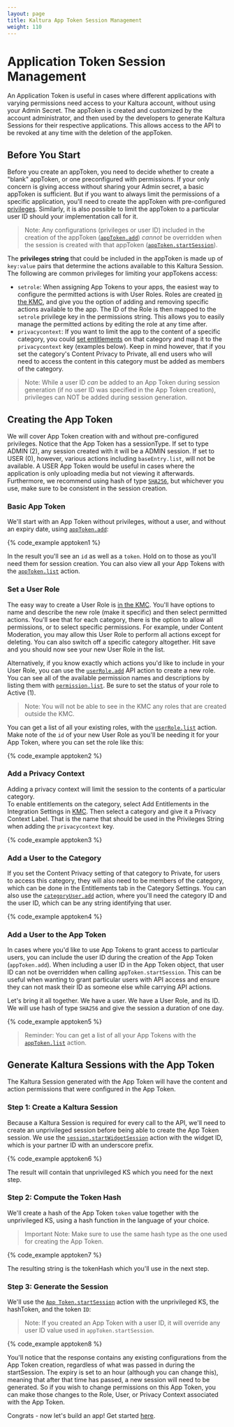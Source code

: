 ```yaml
---
layout: page
title: Kaltura App Token Session Management
weight: 110
---
```


# Application Token Session Management 

An Application Token is useful in cases where different applications with varying permissions need access to your Kaltura account, without using your Admin Secret. 
The appToken is created and customized by the account administrator, and then used by the developers to generate Kaltura Sessions for their respective applications. This allows access to the API to be revoked at any time with the deletion of the appToken. 

## Before You Start

Before you create an appToken, you need to decide whether to create a "blank" appToken, or one preconfigured with permissions. If your only concern is giving access without sharing your Admin secret, a basic appToken is sufficient. But if you want to always limit the permissions of a specific application, you'll need to create the appToken with pre-configured [privileges](https://developer.kaltura.com/api-docs/VPaaS-API-Getting-Started/Kaltura_API_Authentication_and_Security.html). Similarly, it is also possible to limit the appToken to a particular user ID should your implementation call for it. 

> Note: Any configurations (privileges or user ID) included in the creation of the appToken ([`appToken.add`](https://developer.kaltura.com/console/service/appToken/action/add)) *cannot* be overridden when the session is created with that appToken ([`appToken.startSession`](https://developer.kaltura.com/console/service/appToken/action/startSession)). 

The **privileges string** that could be included in the appToken is made up of `key:value` pairs that determine the actions available to this Kaltura Session. The following are common privileges for limiting your appTokens access: 

- `setrole`: When assigning App Tokens to your apps, the easiest way to configure the permitted actions is with User Roles. Roles are created [in the KMC](https://kmc.kaltura.com/index.php/kmcng/administration/roles/list), and give you the option of adding and removing specific actions available to the app. The ID of the Role is then mapped to the `setrole` privilege key in the permissions string. This allows you to easily manage the permitted actions by editing the role at any time after.
- `privacycontext`: If you want to limit the app to the content of a specific category, you could [set entitlements](https://kmc.kaltura.com/index.php/kmcng/settings/integrationSettings) on that category and map it to the `privacycontext` key (examples below). Keep in mind however, that if you set the category's Content Privacy to Private, all end users who will need to access the content in this category must be added as members of the category.

> Note: While a user ID *can* be added to an App Token during session generation (if no user ID was specified in the App Token creation), privileges can NOT be added during session generation. 


## Creating the App Token 

We will cover App Token creation with and without pre-configured privileges. Notice that the App Token has a sessionType. If set to type ADMIN (2), any session created with it will be a ADMIN session. If set to USER (0), however, various actions including `baseEntry.list`, will not be available. A USER App Token would be useful in cases where the application is only uploading media but not viewing it afterwards. Furthermore, we recommend using hash of type [`SHA256`](https://en.wikipedia.org/wiki/SHA-2), but whichever you use, make sure to be consistent in the session creation. 

### Basic App Token 

We'll start with an App Token without privileges, without a user, and without an expiry date, using [`appToken.add`](https://developer.kaltura.com/console/service/appToken/action/add):

{% code_example apptoken1 %}
&nbsp;


In the result you'll see an `id` as well as a `token`. Hold on to those as you'll need them for session creation. You can also view all your App Tokens with the [`appToken.list`](https://developer.kaltura.com/console/service/appToken/action/list) action. 

### Set a User Role

The easy way to create a User Role is [in the KMC](https://kmc.kaltura.com/index.php/kmcng/administration/roles/list). You'll have options to name and describe the new role (make it specific) and then select permitted actions. You'll see that for each category, there is the option to allow all permissions, or to select specific permissions. For example, under Content Moderation, you may allow this User Role to perform all actions except for deleting. You can also switch off a specific category altogether. Hit save and you should now see your new User Role in the list. 

Alternatively, if you know exactly which actions you'd like to include in your User Role, you can use the [`userRole.add`](https://developer.kaltura.com/console/service/userRole/action/add) API action to create a new role. You can see all of the available permission names and descriptions by listing them with [`permission.list`](https://developer.kaltura.com/console/service/permission/action/list). Be sure to set the status of your role to Active (1).

> Note: You will not be able to see in the KMC any roles that are created outside the KMC.

You can get a list of all your existing roles, with the [`userRole.list`](https://developer.kaltura.com/console/service/userRole/action/list) action. Make note of the `id` of your new User Role as you'll be needing it for your App Token, where you can set the role like this: 

{% code_example apptoken2 %}
&nbsp;


### Add a Privacy Context 

Adding a privacy context will limit the session to the contents of a particular category.  
To enable entitlements on the category, select Add Entitlements in the Integration Settings in [KMC](https://kmc.kaltura.com/index.php/kmcng/settings/integrationSettings). Then select a category and give it a Privacy Context Label. That is the name that should be used in the Privileges String when adding the `privacycontext` key. 

{% code_example apptoken3 %}
&nbsp;


### Add a User to the Category

If you set the Content Privacy setting of that category to Private, for users to access this category, they will also need to be members of the category, which can be done in the Entitlements tab in the Category Settings. You can also use the [`categoryUser.add`](https://developer.kaltura.com/console/service/categoryUser/action/add) action, where you'll need the category ID and the user ID, which can be any string identifying that user. 

{% code_example apptoken4 %}
&nbsp;


### Add a User to the App Token 

In cases where you'd like to use App Tokens to grant access to particular users, you can include the user ID during the creation of the App Token (`appToken.add`). When including a user ID in the App Token object, that user ID can not be overridden when calling `appToken.startSession`. This can be useful when wanting to grant particular users with API access and ensure they can not mask their ID as someone else while carrying API actions.

Let's bring it all together. We have a user. We have a User Role, and its ID. We will use hash of type `SHA256` and give the session a duration of one day. 

{% code_example apptoken5 %}
&nbsp;

> Reminder: You can get a list of all your App Tokens with the [`appToken.list`](https://developer.kaltura.com/console/service/appToken/action/list) action. 

## Generate Kaltura Sessions with the App Token 

The Kaltura Session generated with the App Token will have the content and action permissions that were configured in the App Token. 

### Step 1: Create a Kaltura Session 

Because a Kaltura Session is required for every call to the API, we'll need to create an unprivileged session before being able to create the App Token session. We use the [`session.startWidgetSession`](https://developer.kaltura.com/console/service/appToken/action/startSession) action with the widget ID, which is your partner ID with an underscore prefix. 

{% code_example apptoken6 %}
&nbsp;


The result will contain that unprivileged KS which you need for the next step.

### Step 2: Compute the Token Hash

We'll create a hash of the App Token `token` value together with the unprivileged KS, using a hash function in the language of your choice. 

> Important Note: Make sure to use the same hash type as the one used for creating the App Token.

{% code_example apptoken7 %}
&nbsp;


The resulting string is the tokenHash which you'll use in the next step. 

### Step 3: Generate the Session 

We'll use the [`App Token.startSession`](https://developer.kaltura.com/console/service/appToken/action/startSession) action with the unprivileged KS, the hashToken, and the token `ID`: 

> Note: If you created an App Token with a user ID, it will override any user ID value used in `appToken.startSession`. 

{% code_example apptoken8 %}
&nbsp;

You'll notice that the response contains any existing configurations from the App Token creation, regardless of what was passed in during the startSession. The expiry is set to an hour (although you can change this), meaning that after that time has passed, a new session will need to be generated. So if you wish to change permissions on this App Token, you can make those changes to the Role, User, or Privacy Context associated with the App Token. 

Congrats - now let's build an app! Get started [here](https://developer.kaltura.com/api-docs/VPaaS-API-Getting-Started/Getting-Started-VPaaS-API.html/). 

